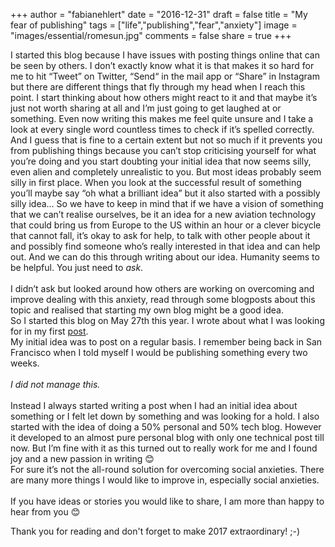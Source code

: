 +++
author = "fabianehlert"
date = "2016-12-31"
draft = false
title = "My fear of publishing"
tags = ["life","publishing","fear","anxiety"]
image = "images/essential/romesun.jpg"
comments = false
share = true
+++

I started this blog because I have issues with posting things online that can be seen by others. I don’t exactly know what it is that makes it so hard for me to hit “Tweet” on Twitter, “Send“ in the mail app or “Share” in Instagram but there are different things that fly through my head when I reach this point. I start thinking about how others might react to it and that maybe it’s just not worth sharing at all and I’m just going to get laughed at or something. Even now writing this makes me feel quite unsure and I take a look at every single word countless times to check if it’s spelled correctly. And I guess that is fine to a certain extent but not so much if it prevents you from publishing things because you can’t stop criticising yourself for what you’re doing and you start doubting your initial idea that now seems silly, even alien and completely unrealistic to you. But most ideas probably seem silly in first place. When you look at the successful result of something you’ll maybe say “oh what a brilliant idea” but it also started with a possibly silly idea… So we have to keep in mind that if we have a vision of something that we can’t realise ourselves, be it an idea for a new aviation technology that could bring us from Europe to the US within an hour or a clever bicycle that cannot fall, it’s okay to ask for help, to talk with other people about it and possibly find someone who’s really interested in that idea and can help out. And we can do this through writing about our idea. Humanity seems to be helpful. You just need to _ask_.
<br><br>I didn’t ask but looked around how others are working on overcoming and improve dealing with this anxiety, read through some blogposts about this topic and realised that starting my own blog might be a good idea.
<br>So I started this blog on May 27th this year. I wrote about what I was looking for in my first [post](https://www.fabianehlert.com/post/switching/).
<br>My initial idea was to post on a regular basis. I remember being back in San Francisco when I told myself I would be publishing something every two weeks.
<br><br>_I did not manage this._
<br><br>Instead I always started writing a post when I had an initial idea about something or I felt let down by something and was looking for a hold. I also started with the idea of doing a 50% personal and 50% tech blog. However it developed to an almost pure personal blog with only one technical post till now. But I’m fine with it as this turned out to really work for me and I found joy and a new passion in writing 😊
<br>For sure it’s not the all-round solution for overcoming social anxieties. There are many more things I would like to improve in, especially social anxieties.
<br><br>If you have ideas or stories you would like to share, I am more than happy to hear from you 😊

Thank you for reading and don't forget to make 2017 extraordinary! ;-)
